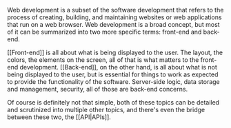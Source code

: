 Web development is a subset of the software development that refers to the process of creating, building, and maintaining websites or web applications that run on a web browser. Web development is a broad concept, but most of it can be summarized into two more specific terms: front-end and back-end.

[[Front-end]] is all about what is being displayed to the user. The layout, the colors, the elements on the screen, all of that is what matters to the front-end development. [[Back-end]], on the other hand, is all about what is not being displayed to the user, but is essential for things to work as expected to provide the functionality of the software. Server-side logic, data storage and management, security, all of those are back-end concerns.

Of course is definitely not that simple, both of these topics can be detailed and scrutinized into multiple other topics, and there's even the bridge between these two, the [[API|APIs]].